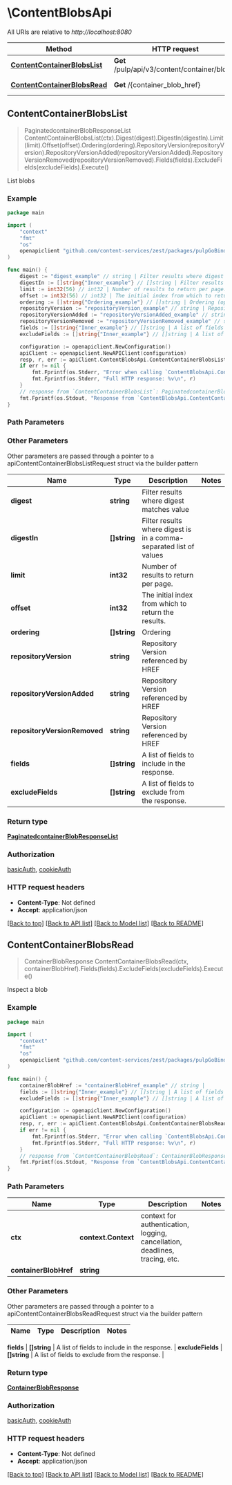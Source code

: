 # \ContentBlobsApi

All URIs are relative to *http://localhost:8080*

Method | HTTP request | Description
------------- | ------------- | -------------
[**ContentContainerBlobsList**](ContentBlobsApi.md#ContentContainerBlobsList) | **Get** /pulp/api/v3/content/container/blobs/ | List blobs
[**ContentContainerBlobsRead**](ContentBlobsApi.md#ContentContainerBlobsRead) | **Get** /{container_blob_href} | Inspect a blob



## ContentContainerBlobsList

> PaginatedcontainerBlobResponseList ContentContainerBlobsList(ctx).Digest(digest).DigestIn(digestIn).Limit(limit).Offset(offset).Ordering(ordering).RepositoryVersion(repositoryVersion).RepositoryVersionAdded(repositoryVersionAdded).RepositoryVersionRemoved(repositoryVersionRemoved).Fields(fields).ExcludeFields(excludeFields).Execute()

List blobs



### Example

```go
package main

import (
    "context"
    "fmt"
    "os"
    openapiclient "github.com/content-services/zest/packages/pulpGoBinding"
)

func main() {
    digest := "digest_example" // string | Filter results where digest matches value (optional)
    digestIn := []string{"Inner_example"} // []string | Filter results where digest is in a comma-separated list of values (optional)
    limit := int32(56) // int32 | Number of results to return per page. (optional)
    offset := int32(56) // int32 | The initial index from which to return the results. (optional)
    ordering := []string{"Ordering_example"} // []string | Ordering (optional)
    repositoryVersion := "repositoryVersion_example" // string | Repository Version referenced by HREF (optional)
    repositoryVersionAdded := "repositoryVersionAdded_example" // string | Repository Version referenced by HREF (optional)
    repositoryVersionRemoved := "repositoryVersionRemoved_example" // string | Repository Version referenced by HREF (optional)
    fields := []string{"Inner_example"} // []string | A list of fields to include in the response. (optional)
    excludeFields := []string{"Inner_example"} // []string | A list of fields to exclude from the response. (optional)

    configuration := openapiclient.NewConfiguration()
    apiClient := openapiclient.NewAPIClient(configuration)
    resp, r, err := apiClient.ContentBlobsApi.ContentContainerBlobsList(context.Background()).Digest(digest).DigestIn(digestIn).Limit(limit).Offset(offset).Ordering(ordering).RepositoryVersion(repositoryVersion).RepositoryVersionAdded(repositoryVersionAdded).RepositoryVersionRemoved(repositoryVersionRemoved).Fields(fields).ExcludeFields(excludeFields).Execute()
    if err != nil {
        fmt.Fprintf(os.Stderr, "Error when calling `ContentBlobsApi.ContentContainerBlobsList``: %v\n", err)
        fmt.Fprintf(os.Stderr, "Full HTTP response: %v\n", r)
    }
    // response from `ContentContainerBlobsList`: PaginatedcontainerBlobResponseList
    fmt.Fprintf(os.Stdout, "Response from `ContentBlobsApi.ContentContainerBlobsList`: %v\n", resp)
}
```

### Path Parameters



### Other Parameters

Other parameters are passed through a pointer to a apiContentContainerBlobsListRequest struct via the builder pattern


Name | Type | Description  | Notes
------------- | ------------- | ------------- | -------------
 **digest** | **string** | Filter results where digest matches value | 
 **digestIn** | **[]string** | Filter results where digest is in a comma-separated list of values | 
 **limit** | **int32** | Number of results to return per page. | 
 **offset** | **int32** | The initial index from which to return the results. | 
 **ordering** | **[]string** | Ordering | 
 **repositoryVersion** | **string** | Repository Version referenced by HREF | 
 **repositoryVersionAdded** | **string** | Repository Version referenced by HREF | 
 **repositoryVersionRemoved** | **string** | Repository Version referenced by HREF | 
 **fields** | **[]string** | A list of fields to include in the response. | 
 **excludeFields** | **[]string** | A list of fields to exclude from the response. | 

### Return type

[**PaginatedcontainerBlobResponseList**](PaginatedcontainerBlobResponseList.md)

### Authorization

[basicAuth](../README.md#basicAuth), [cookieAuth](../README.md#cookieAuth)

### HTTP request headers

- **Content-Type**: Not defined
- **Accept**: application/json

[[Back to top]](#) [[Back to API list]](../README.md#documentation-for-api-endpoints)
[[Back to Model list]](../README.md#documentation-for-models)
[[Back to README]](../README.md)


## ContentContainerBlobsRead

> ContainerBlobResponse ContentContainerBlobsRead(ctx, containerBlobHref).Fields(fields).ExcludeFields(excludeFields).Execute()

Inspect a blob



### Example

```go
package main

import (
    "context"
    "fmt"
    "os"
    openapiclient "github.com/content-services/zest/packages/pulpGoBinding"
)

func main() {
    containerBlobHref := "containerBlobHref_example" // string | 
    fields := []string{"Inner_example"} // []string | A list of fields to include in the response. (optional)
    excludeFields := []string{"Inner_example"} // []string | A list of fields to exclude from the response. (optional)

    configuration := openapiclient.NewConfiguration()
    apiClient := openapiclient.NewAPIClient(configuration)
    resp, r, err := apiClient.ContentBlobsApi.ContentContainerBlobsRead(context.Background(), containerBlobHref).Fields(fields).ExcludeFields(excludeFields).Execute()
    if err != nil {
        fmt.Fprintf(os.Stderr, "Error when calling `ContentBlobsApi.ContentContainerBlobsRead``: %v\n", err)
        fmt.Fprintf(os.Stderr, "Full HTTP response: %v\n", r)
    }
    // response from `ContentContainerBlobsRead`: ContainerBlobResponse
    fmt.Fprintf(os.Stdout, "Response from `ContentBlobsApi.ContentContainerBlobsRead`: %v\n", resp)
}
```

### Path Parameters


Name | Type | Description  | Notes
------------- | ------------- | ------------- | -------------
**ctx** | **context.Context** | context for authentication, logging, cancellation, deadlines, tracing, etc.
**containerBlobHref** | **string** |  | 

### Other Parameters

Other parameters are passed through a pointer to a apiContentContainerBlobsReadRequest struct via the builder pattern


Name | Type | Description  | Notes
------------- | ------------- | ------------- | -------------

 **fields** | **[]string** | A list of fields to include in the response. | 
 **excludeFields** | **[]string** | A list of fields to exclude from the response. | 

### Return type

[**ContainerBlobResponse**](ContainerBlobResponse.md)

### Authorization

[basicAuth](../README.md#basicAuth), [cookieAuth](../README.md#cookieAuth)

### HTTP request headers

- **Content-Type**: Not defined
- **Accept**: application/json

[[Back to top]](#) [[Back to API list]](../README.md#documentation-for-api-endpoints)
[[Back to Model list]](../README.md#documentation-for-models)
[[Back to README]](../README.md)


